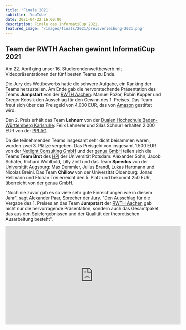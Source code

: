 ```yaml
---
title: 'Finale 2021'
subtitle: 'YouTube'
date: 2021-04-22 16:00:00
description: Finale des InformatiCup 2021.
featured_image: '/images/finals/2021/preisverleihung-2021.png'
---
```


## Team der RWTH Aachen gewinnt InformatiCup 2021 ##

Am 22. April ging unser 16. Studierendenwettbewerb mit Videopräsentationen der fünf besten Teams zu Ende.

Die Jury des Wettbewerbs hatte die schwere Aufgabe, ein Ranking der Teams herzustellen. Am Ende gab die hervorstechende Präsentation des Teams **Jumpstart** von der [RWTH Aachen](https://www.rwth-aachen.de/): Manuel Pozor, Robin Kupper und Gregor Kobsik den Ausschlag für den Gewinn des 1. Preises. Das Team freut sich über das Preisgeld von 4.000 EUR, das von [Amazon](https://www.amazon.jobs/) gestiftet wird.

Den 2. Preis erhält das Team **Lehnurr** von der [Dualen Hochschule Baden-Württemberg Karlsruhe](https://www.dhbw.de): Felix Lehnerer und Silas Schnurr erhalten 2.000 EUR von der [PPI AG](https://www.ppi.de/).

Da die teilnehmenden Teams insgesamt sehr dicht beisammen waren, wurden zwei 3. Plätze vergeben. Das Preisgeld von insgesamt 1.500 EUR von der [Netlight Consulting GmbH](https://www.netlight.com/) und der [genua GmbH](https://www.genua.de/) teilen sich die Teams **Team Brot** des [HPI](https://hpi.de/) der Universität Potsdam: Alexander Sohn, Jacob Schäfer, Richard Wohlbold, Lilly Zintl und das Team **Speedos** von der [Universität Augsburg](https://www.uni-augsburg.de/): Max Demmler, Julius Brandl, Lukas Hartmann und Nicolas Breinl. Das Team **Chillow** von der Universität Oldenburg: Jonas Hellmann und Florian Trei erreicht den 5. Platz und bekommt 250 EUR, überreicht von der [genua GmbH](https://www.genua.de/).

"Noch nie zuvor gab es so viele sehr gute Einreichungen wie in diesem Jahr", sagt Alexander Paar, Sprecher der [Jury](/competition/40-jury). "Den Ausschlag für die Vergabe des 1. Preises an das Team **Jumpstart** der [RWTH Aachen](https://www.rwth-aachen.de/) gab nicht nur die hervorragende Präsentation, sondern auch das Gesamtpaket, das aus den Spielergebnissen und der Qualität der theoretischen Ausarbeitung besteht".

<iframe width="560" height="315" src="https://www.youtube.com/embed/eM_VyB2O4Fo" title="YouTube video player" frameborder="0" allow="accelerometer; autoplay; clipboard-write; encrypted-media; gyroscope; picture-in-picture" allowfullscreen></iframe>
